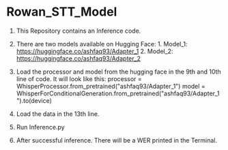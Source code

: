 # Rowan_STT_Model

1. This Repository contains an Inference code.
2. There are two models available on Hugging Face:
             1. Model_1: https://huggingface.co/ashfaq93/Adapter_1
             2. Model_2: https://huggingface.co/ashfaq93/Adapter_2
                
3. Load the processor and model from the hugging face in the 9th and 10th line of code. It will look like this:
             processor = WhisperProcessor.from_pretrained("ashfaq93/Adapter_1")
             model = WhisperForConditionalGeneration.from_pretrained("ashfaq93/Adapter_1").to(device)
    
4. Load the data in the 13th line.

5. Run Inference.py
 
6. After successful inference. There will be a WER printed in the Terminal.

